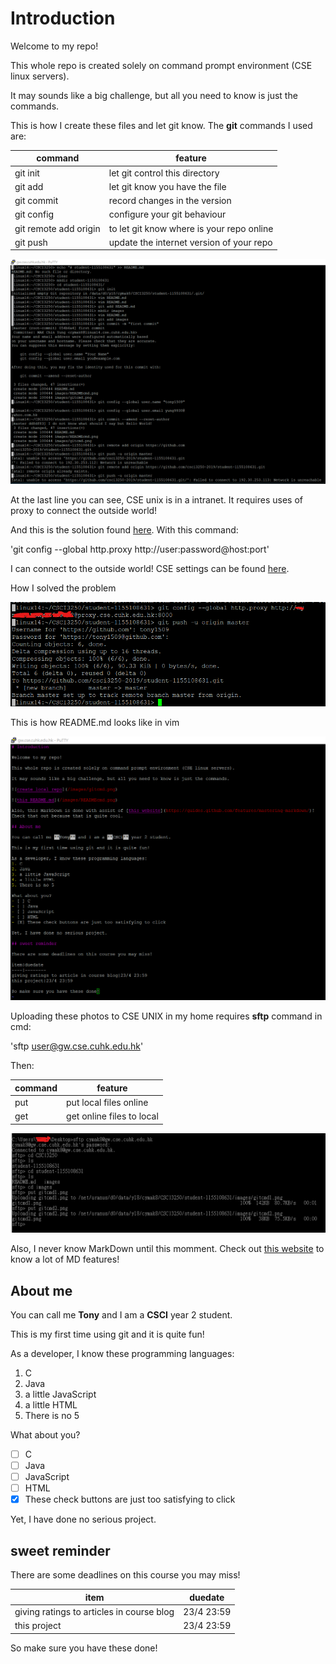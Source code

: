 # Introduction

Welcome to my repo!

This whole repo is created solely on command prompt environment (CSE linux servers).

It may sounds like a big challenge, but all you need to know is just the commands.

This is how I create these files and let git know. The **git** commands I used are:

command|feature
-------|-------
git init|let git control this directory
git add|let git know you have the file
git commit|record changes in the version
git config|configure your git behaviour
git remote add origin|to let git know where is your repo online
git push|update the internet version of your repo

![create local repo](/images/gitcmd1.png)

At the last line you can see, CSE unix is in a intranet. 
It requires uses of proxy to connect the outside world!

And this is the solution found [here](https://stackoverflow.com/questions/26339490/how-is-git-push-through-network-working-proxy). With this command:

'git config --global http.proxy http://user:password@host:port'

I can connect to the outside world! CSE settings can be found [here](http://corner.cse.cuhk.edu.hk/tech/proxy.html).

How I solved the problem

![upload repo](/images/gitcmd2.png)

This is how README.md looks like in vim 

![this README.md](/images/READMEcmd.png)

Uploading these photos to CSE UNIX in my home requires **sftp** command in cmd:

'sftp user@gw.cse.cuhk.edu.hk'

Then:

command|feature
-------|-------
put|put local files online
get|get online files to local

![sftp photo](/images/sftpcmd.png) 

Also, I never know MarkDown until this momment. Check out [this website](https://guides.github.com/features/mastering-markdown/) to know a lot of MD features!

## About me

You can call me **Tony** and I am a **CSCI** year 2 student.

This is my first time using git and it is quite fun!

As a developer, I know these programming languages:
1. C
2. Java
3. a little JavaScript
4. a little HTML
5. There is no 5

What about you?
- [ ] C
- [ ] Java
- [ ] JavaScript
- [ ] HTML
- [X] These check buttons are just too satisfying to click

Yet, I have done no serious project.

## sweet reminder

There are some deadlines on this course you may miss!

item|duedate
----|--------
giving ratings to articles in course blog|23/4 23:59
this project|23/4 23:59

So make sure you have these done!
